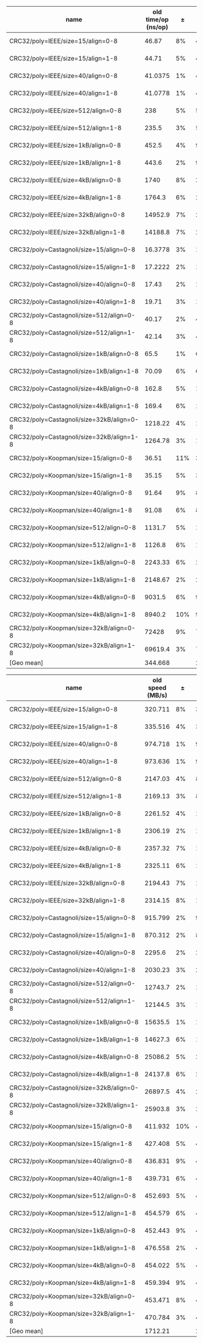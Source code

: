 |                   name                    | old time/op (ns/op) |  ±  | new time/op (ns/op) |  ±  |  delta  |         ±         |
|-------------------------------------------|---------------------|-----|---------------------|-----|---------|-------------------|
| CRC32/poly=IEEE/size=15/align=0-8         |               46.87 | 8%  |               44.52 | 3%  | -5.01%  | (p=0.008 n=10+10) |
| CRC32/poly=IEEE/size=15/align=1-8         |               44.71 | 5%  |                44.5 | 4%  | ~       | (p=0.539 n=10+10) |
| CRC32/poly=IEEE/size=40/align=0-8         |             41.0375 | 1%  |                42.5 | 6%  | +3.56%  | (p=0.000 n=8+10)  |
| CRC32/poly=IEEE/size=40/align=1-8         |             41.0778 | 1%  |               42.04 | 3%  | +2.34%  | (p=0.000 n=9+10)  |
| CRC32/poly=IEEE/size=512/align=0-8        |                 238 | 5%  |               57.12 | 3%  | -76.00% | (p=0.000 n=10+10) |
| CRC32/poly=IEEE/size=512/align=1-8        |               235.5 | 3%  |               57.17 | 3%  | -75.72% | (p=0.000 n=10+10) |
| CRC32/poly=IEEE/size=1kB/align=0-8        |               452.5 | 4%  |             94.1125 | 2%  | -79.20% | (p=0.000 n=10+8)  |
| CRC32/poly=IEEE/size=1kB/align=1-8        |               443.6 | 2%  |             93.2875 | 2%  | -78.97% | (p=0.000 n=10+8)  |
| CRC32/poly=IEEE/size=4kB/align=0-8        |                1740 | 8%  |             298.111 | 1%  | -82.87% | (p=0.000 n=10+9)  |
| CRC32/poly=IEEE/size=4kB/align=1-8        |              1764.3 | 6%  |               299.1 | 3%  | -83.05% | (p=0.000 n=10+10) |
| CRC32/poly=IEEE/size=32kB/align=0-8       |             14952.9 | 7%  |                2158 | 3%  | -85.57% | (p=0.000 n=10+10) |
| CRC32/poly=IEEE/size=32kB/align=1-8       |             14188.8 | 7%  |              2178.3 | 3%  | -84.65% | (p=0.000 n=10+10) |
| CRC32/poly=Castagnoli/size=15/align=0-8   |             16.3778 | 3%  |                16.3 | 2%  | ~       | (p=0.615 n=9+9)   |
| CRC32/poly=Castagnoli/size=15/align=1-8   |             17.2222 | 2%  |               17.29 | 2%  | ~       | (p=0.650 n=9+10)  |
| CRC32/poly=Castagnoli/size=40/align=0-8   |               17.43 | 2%  |               17.53 | 4%  | ~       | (p=0.694 n=10+10) |
| CRC32/poly=Castagnoli/size=40/align=1-8   |               19.71 | 3%  |               19.39 | 2%  | -1.62%  | (p=0.036 n=10+10) |
| CRC32/poly=Castagnoli/size=512/align=0-8  |               40.17 | 2%  |               40.13 | 4%  | ~       | (p=0.614 n=10+10) |
| CRC32/poly=Castagnoli/size=512/align=1-8  |               42.14 | 3%  |             41.9444 | 2%  | ~       | (p=0.952 n=10+9)  |
| CRC32/poly=Castagnoli/size=1kB/align=0-8  |                65.5 | 1%  |             66.1625 | 1%  | +1.01%  | (p=0.003 n=9+8)   |
| CRC32/poly=Castagnoli/size=1kB/align=1-8  |               70.09 | 6%  |             68.4667 | 2%  | ~       | (p=0.190 n=10+9)  |
| CRC32/poly=Castagnoli/size=4kB/align=0-8  |               162.8 | 5%  |               158.8 | 3%  | -2.46%  | (p=0.032 n=10+10) |
| CRC32/poly=Castagnoli/size=4kB/align=1-8  |               169.4 | 6%  |               161.6 | 3%  | -4.60%  | (p=0.005 n=10+10) |
| CRC32/poly=Castagnoli/size=32kB/align=0-8 |             1218.22 | 4%  |             1214.33 | 3%  | ~       | (p=0.882 n=9+9)   |
| CRC32/poly=Castagnoli/size=32kB/align=1-8 |             1264.78 | 3%  |              1220.8 | 4%  | -3.48%  | (p=0.002 n=9+10)  |
| CRC32/poly=Koopman/size=15/align=0-8      |               36.51 | 11% |                35.6 | 3%  | ~       | (p=0.216 n=10+10) |
| CRC32/poly=Koopman/size=15/align=1-8      |               35.15 | 5%  |             35.5111 | 1%  | ~       | (p=0.508 n=10+9)  |
| CRC32/poly=Koopman/size=40/align=0-8      |               91.64 | 9%  |               87.65 | 2%  | -4.35%  | (p=0.002 n=10+10) |
| CRC32/poly=Koopman/size=40/align=1-8      |               91.08 | 6%  |               88.03 | 3%  | ~       | (p=0.055 n=10+10) |
| CRC32/poly=Koopman/size=512/align=0-8     |              1131.7 | 5%  |              1075.9 | 3%  | -4.93%  | (p=0.000 n=10+10) |
| CRC32/poly=Koopman/size=512/align=1-8     |              1126.8 | 6%  |              1166.6 | 8%  | ~       | (p=0.143 n=10+10) |
| CRC32/poly=Koopman/size=1kB/align=0-8     |             2243.33 | 6%  |              2340.7 | 4%  | +4.34%  | (p=0.010 n=9+10)  |
| CRC32/poly=Koopman/size=1kB/align=1-8     |             2148.67 | 2%  |              2360.1 | 5%  | +9.84%  | (p=0.000 n=9+10)  |
| CRC32/poly=Koopman/size=4kB/align=0-8     |              9031.5 | 6%  |              9003.2 | 6%  | ~       | (p=0.971 n=10+10) |
| CRC32/poly=Koopman/size=4kB/align=1-8     |              8940.2 | 10% |              9046.3 | 12% | ~       | (p=0.754 n=10+10) |
| CRC32/poly=Koopman/size=32kB/align=0-8    |               72428 | 9%  |             72900.5 | 4%  | ~       | (p=0.684 n=10+10) |
| CRC32/poly=Koopman/size=32kB/align=1-8    |             69619.4 | 3%  |             74280.9 | 3%  | +6.70%  | (p=0.000 n=8+10)  |
| [Geo mean]                                |             344.668 |     |             237.855 |     | -30.99% |

|                   name                    | old speed (MB/s) |  ±  | new speed (MB/s) |  ±  |  delta   |         ±         |
|-------------------------------------------|------------------|-----|------------------|-----|----------|-------------------|
| CRC32/poly=IEEE/size=15/align=0-8         |          320.711 | 8%  |           336.95 | 3%  | +5.06%   | (p=0.009 n=10+10) |
| CRC32/poly=IEEE/size=15/align=1-8         |          335.516 | 4%  |          337.066 | 4%  | ~        | (p=0.579 n=10+10) |
| CRC32/poly=IEEE/size=40/align=0-8         |          974.718 | 1%  |          941.823 | 5%  | -3.37%   | (p=0.001 n=8+10)  |
| CRC32/poly=IEEE/size=40/align=1-8         |          973.636 | 1%  |          951.759 | 3%  | -2.25%   | (p=0.000 n=9+10)  |
| CRC32/poly=IEEE/size=512/align=0-8        |          2147.03 | 4%  |          8967.15 | 3%  | +317.65% | (p=0.000 n=10+10) |
| CRC32/poly=IEEE/size=512/align=1-8        |          2169.13 | 3%  |          8956.06 | 3%  | +312.89% | (p=0.000 n=10+10) |
| CRC32/poly=IEEE/size=1kB/align=0-8        |          2261.52 | 4%  |          10880.7 | 2%  | +381.12% | (p=0.000 n=10+8)  |
| CRC32/poly=IEEE/size=1kB/align=1-8        |          2306.19 | 2%  |          10976.8 | 2%  | +375.97% | (p=0.000 n=10+8)  |
| CRC32/poly=IEEE/size=4kB/align=0-8        |          2357.32 | 7%  |          13725.8 | 1%  | +482.26% | (p=0.000 n=10+9)  |
| CRC32/poly=IEEE/size=4kB/align=1-8        |          2325.11 | 6%  |            13677 | 3%  | +488.23% | (p=0.000 n=10+10) |
| CRC32/poly=IEEE/size=32kB/align=0-8       |          2194.43 | 7%  |          15185.2 | 3%  | +591.99% | (p=0.000 n=10+10) |
| CRC32/poly=IEEE/size=32kB/align=1-8       |          2314.15 | 8%  |          15043.7 | 3%  | +550.07% | (p=0.000 n=10+10) |
| CRC32/poly=Castagnoli/size=15/align=0-8   |          915.799 | 2%  |          920.433 | 2%  | ~        | (p=0.489 n=9+9)   |
| CRC32/poly=Castagnoli/size=15/align=1-8   |          870.312 | 2%  |          867.298 | 2%  | ~        | (p=0.661 n=9+10)  |
| CRC32/poly=Castagnoli/size=40/align=0-8   |           2295.6 | 2%  |          2282.65 | 4%  | ~        | (p=0.684 n=10+10) |
| CRC32/poly=Castagnoli/size=40/align=1-8   |          2030.23 | 3%  |          2063.46 | 2%  | ~        | (p=0.063 n=10+10) |
| CRC32/poly=Castagnoli/size=512/align=0-8  |          12743.7 | 2%  |          12757.8 | 4%  | ~        | (p=0.529 n=10+10) |
| CRC32/poly=Castagnoli/size=512/align=1-8  |          12144.5 | 3%  |          12204.9 | 1%  | ~        | (p=0.780 n=10+9)  |
| CRC32/poly=Castagnoli/size=1kB/align=0-8  |          15635.5 | 1%  |          15476.6 | 1%  | -1.02%   | (p=0.002 n=9+8)   |
| CRC32/poly=Castagnoli/size=1kB/align=1-8  |          14627.3 | 6%  |          14959.7 | 2%  | ~        | (p=0.211 n=10+9)  |
| CRC32/poly=Castagnoli/size=4kB/align=0-8  |          25086.2 | 5%  |          25689.7 | 3%  | ~        | (p=0.052 n=10+10) |
| CRC32/poly=Castagnoli/size=4kB/align=1-8  |          24137.8 | 6%  |          25273.6 | 3%  | +4.71%   | (p=0.005 n=10+10) |
| CRC32/poly=Castagnoli/size=32kB/align=0-8 |          26897.5 | 4%  |          26823.2 | 5%  | ~        | (p=0.842 n=9+10)  |
| CRC32/poly=Castagnoli/size=32kB/align=1-8 |          25903.8 | 3%  |          26842.2 | 4%  | +3.62%   | (p=0.002 n=9+10)  |
| CRC32/poly=Koopman/size=15/align=0-8      |          411.932 | 10% |          421.452 | 3%  | ~        | (p=0.218 n=10+10) |
| CRC32/poly=Koopman/size=15/align=1-8      |          427.408 | 5%  |          422.362 | 1%  | ~        | (p=0.497 n=10+9)  |
| CRC32/poly=Koopman/size=40/align=0-8      |          436.831 | 9%  |          456.472 | 2%  | +4.50%   | (p=0.002 n=10+10) |
| CRC32/poly=Koopman/size=40/align=1-8      |          439.731 | 6%  |          454.515 | 3%  | ~        | (p=0.052 n=10+10) |
| CRC32/poly=Koopman/size=512/align=0-8     |          452.693 | 5%  |          475.749 | 3%  | +5.09%   | (p=0.000 n=10+10) |
| CRC32/poly=Koopman/size=512/align=1-8     |          454.579 | 6%  |          439.685 | 8%  | ~        | (p=0.143 n=10+10) |
| CRC32/poly=Koopman/size=1kB/align=0-8     |          452.443 | 9%  |          437.629 | 4%  | ~        | (p=0.052 n=10+10) |
| CRC32/poly=Koopman/size=1kB/align=1-8     |          476.558 | 2%  |          434.042 | 5%  | -8.92%   | (p=0.000 n=9+10)  |
| CRC32/poly=Koopman/size=4kB/align=0-8     |          454.022 | 5%  |          455.492 | 6%  | ~        | (p=0.971 n=10+10) |
| CRC32/poly=Koopman/size=4kB/align=1-8     |          459.394 | 9%  |          454.627 | 11% | ~        | (p=0.739 n=10+10) |
| CRC32/poly=Koopman/size=32kB/align=0-8    |          453.471 | 8%  |          449.828 | 4%  | ~        | (p=0.684 n=10+10) |
| CRC32/poly=Koopman/size=32kB/align=1-8    |          470.784 | 3%  |          441.379 | 3%  | -6.25%   | (p=0.000 n=8+10)  |
| [Geo mean]                                |          1712.21 |     |          2480.66 |     | +44.88%  |
